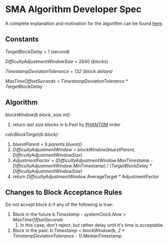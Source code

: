 # SMA Algorithm Developer Spec

A complete explanation and motivation for the algorithm can be found [here](sma-algorithm.md).

## Constants <a id="SMAAlgorithmDeveloperSpec-Constants"></a>

_TargetBlockDelay_ = 1 \(second\)

_DifficultyAdjustmentWindowSize_ = 2640 \(blocks\)

_TimestampDeviationTolerance = 132 \(block delays\)_

_MaxTimeOffsetSeconds = TimestampDeviationTolerance_ \* _TargetBlockDelay_

## Algorithm <a id="SMAAlgorithmDeveloperSpec-Algorithm"></a>

_blockWindow\(b block, size int\):_

1. return last _size_ blocks in b.Past by [PHANTOM](../../consensus/) order

_calcBlockTarget\(b block\):_

1. _bluestParent = b.parents.bluest\(\)_
2. _DifficultyAdjustmentWindow = blockWindow\(bluestParent, DifficultyAdjustmentWindowSize_\)
3. _AdjustmentFactor_ = \(_DifficultyAdjustmentWindow.MaxTimestamp - DifficultyAdjustmentWindow_.MinTimestamp\) / \(_TargetBlockDelay \* DifficultyAdjustmentWindowSize_\)
4. return _DifficultyAdjustmentWindow_.AverageTarget \* AdjustmentFactor

## Changes to Block Acceptance Rules <a id="SMAAlgorithmDeveloperSpec-Changestoblockacceptancerules"></a>

Do not accept block _b_ if any of the following is true:

1. Block in the future _b.Timestamp_ - _systemClock.Now_ &gt; _MaxTimeOffsetSeconds_
   1. In this case, don't reject, but rather delay until it's time is acceptable
2. Block in the past: _b.Timestamp &lt; blockWindow\(b, 2 \* TimstampDeviationTolerance - 1\)_.MedianTimestamp


